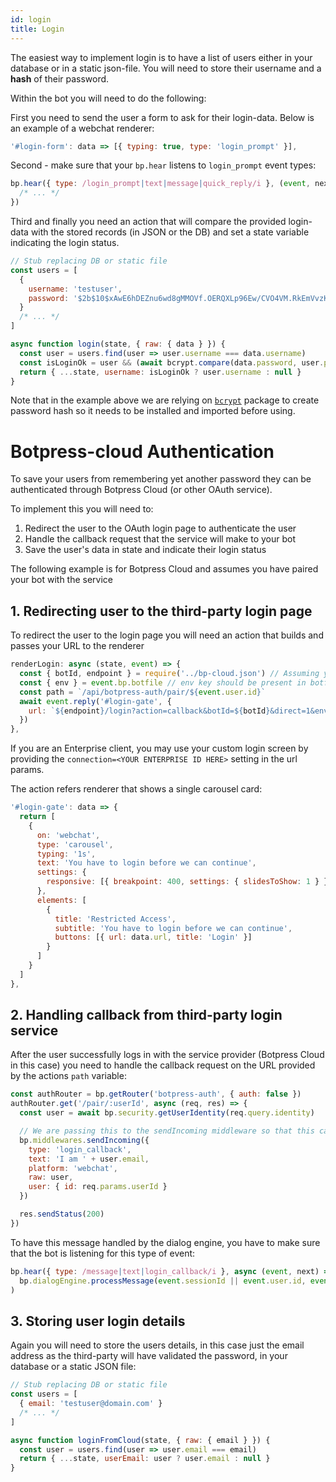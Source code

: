 ```yaml
---
id: login
title: Login
---
```


The easiest way to implement login is to have a list of users either in your database or in a static json-file. You will need to store their username and a **hash** of their password.

Within the bot you will need to do the following:

First you need to send the user a form to ask for their login-data. Below is an example of a webchat renderer:

```js
'#login-form': data => [{ typing: true, type: 'login_prompt' }],
```

Second - make sure that your `bp.hear` listens to `login_prompt` event types:

```js
bp.hear({ type: /login_prompt|text|message|quick_reply/i }, (event, next) => {
  /* ... */
})
```

Third and finally you need an action that will compare the provided login-data with the stored records (in JSON or the DB) and set a state variable indicating the login status.

```js
// Stub replacing DB or static file
const users = [
  {
    username: 'testuser',
    password: '$2b$10$xAwE6hDEZnu6wd8gMMOVf.OERQXLp96Ew/CVO4VM.RkEmVvzKdpya' // Hashed 'myPlaintextPassword'
  }
  /* ... */
]

async function login(state, { raw: { data } }) {
  const user = users.find(user => user.username === data.username)
  const isLoginOk = user && (await bcrypt.compare(data.password, user.password))
  return { ...state, username: isLoginOk ? user.username : null }
}
```

Note that in the example above we are relying on [`bcrypt`](https://www.npmjs.com/package/bcrypt) package to create password hash so it needs to be installed and imported before using.

# Botpress-cloud Authentication

To save your users from remembering yet another password they can be authenticated through Botpress Cloud (or other OAuth service).

To implement this you will need to:

1. Redirect the user to the OAuth login page to authenticate the user
2. Handle the callback request that the service will make to your bot
3. Save the user's data in state and indicate their login status

The following example is for Botpress Cloud and assumes you have paired your bot with the service

<!--Link here to the botpress cloud docs for setup-->

## 1. Redirecting user to the third-party login page

To redirect the user to the login page you will need an action that builds and passes your URL to the renderer

```js
renderLogin: async (state, event) => {
  const { botId, endpoint } = require('../bp-cloud.json') // Assuming you have paired your bot with Botpress Cloud
  const { env } = event.bp.botfile // env key should be present in botfile
  const path = `/api/botpress-auth/pair/${event.user.id}`
  await event.reply('#login-gate', {
    url: `${endpoint}/login?action=callback&botId=${botId}&direct=1&env=${env}&callbackPath=${path}`
  })
},
```

If you are an Enterprise client, you may use your custom login screen by providing the `connection=<YOUR ENTERPRISE ID HERE>` setting in the url params.

The action refers renderer that shows a single carousel card:

```js
'#login-gate': data => {
  return [
    {
      on: 'webchat',
      type: 'carousel',
      typing: '1s',
      text: 'You have to login before we can continue',
      settings: {
        responsive: [{ breakpoint: 400, settings: { slidesToShow: 1 } }]
      },
      elements: [
        {
          title: 'Restricted Access',
          subtitle: 'You have to login before we can continue',
          buttons: [{ url: data.url, title: 'Login' }]
        }
      ]
    }
  ]
},
```

## 2. Handling callback from third-party login service

After the user successfully logs in with the service provider (Botpress Cloud in this case) you need to handle the callback request on the URL provided by the actions `path` variable:

```js
const authRouter = bp.getRouter('botpress-auth', { auth: false })
authRouter.get('/pair/:userId', async (req, res) => {
  const user = await bp.security.getUserIdentity(req.query.identity)

  // We are passing this to the sendIncoming middleware so that this can be processed as a message
  bp.middlewares.sendIncoming({
    type: 'login_callback',
    text: 'I am ' + user.email,
    platform: 'webchat',
    raw: user,
    user: { id: req.params.userId }
  })

  res.sendStatus(200)
})
```

To have this message handled by the dialog engine, you have to make sure that the bot is listening for this type of event:

```js
bp.hear({ type: /message|text|login_callback/i }, async (event, next) =>
  bp.dialogEngine.processMessage(event.sessionId || event.user.id, event).then()
)
```

## 3. Storing user login details

Again you will need to store the users details, in this case just the email address as the third-party will have validated the password, in your database or a static JSON file:

```js
// Stub replacing DB or static file
const users = [
  { email: 'testuser@domain.com' }
  /* ... */
]

async function loginFromCloud(state, { raw: { email } }) {
  const user = users.find(user => user.email === email)
  return { ...state, userEmail: user ? user.email : null }
}
```
